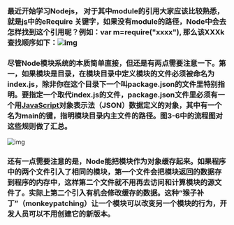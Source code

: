 ### 最近开始学习Nodejs， 对于其中module的引用大家应该比较熟悉，就是[js](http://lib.csdn.net/base/javascript)中的eRequire 关键字，如果没有module的路径，Node中会去怎样找到这个引用呢？例如：var m=require("xxxx"), 那么该XXXk查找顺序如下：![img](file:///C:/Users/Jason/AppData/Local/Temp/enhtmlclip/Image.png)





### 尽管Node模块系统的本质简单直接，但还是有两点需要注意一下。第一，如果模块是目录，在模块目录中定义模块的文件必须被命名为index.js，除非你在这个目录下一个叫package.json的文件里特别指明。要指定一个取代index.js的文件，package.json文件里必须有一个用[JavaScript](http://lib.csdn.net/base/javascript)对象表示法（JSON）数据定义的对象，其中有一个名为main的键，指明模块目录内主文件的路径。图3-6中的流程图对这些规则做了汇总。

![img](file:///C:/Users/Jason/AppData/Local/Temp/enhtmlclip/Image(1).png)



### 还有一点需要注意的是，Node能把模块作为对象缓存起来。如果程序中的两个文件引入了相同的模块，第一个文件会把模块返回的数据存到程序的内存中，这样第二个文件就不用再去访问和计算模块的源文件了。实际上第二个引入有机会修改缓存的数据。这种“猴子补丁”（monkeypatching）让一个模块可以改变另一个模块的行为，开发人员可以不用创建它的新版本。